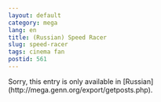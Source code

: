 ```yaml
---
layout: default
category: mega
lang: en
title: (Russian) Speed Racer
slug: speed-racer
tags: cinema fan 
postid: 561
---
```

<p>Sorry, this entry is only available in [Russian](http://mega.genn.org/export/getposts.php).</p>
